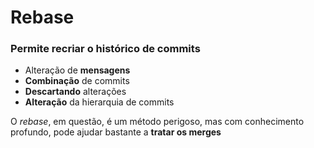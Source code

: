 # Rebase
### Permite recriar o histórico de commits
- Alteração de **mensagens**
- **Combinação** de commits
- **Descartando** alterações
- **Alteração** da hierarquia de commits

O *rebase*, em questão, é um método perigoso, mas com conhecimento profundo, pode ajudar bastante a **tratar os merges**

<!--stackedit_data:
eyJoaXN0b3J5IjpbMTk3Mjk3NTkxMSwxNjU1NTA5MTcxXX0=
-->
